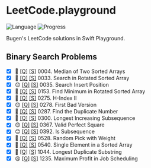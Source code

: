 # LeetCode.playground
![Language](https://img.shields.io/badge/Language-Swift%205.2-orange.svg)
![Progress](https://img.shields.io/badge/Count-14-orange.svg)

Bugen's LeetCode solutions in Swift Playground.
## Binary Search Problems
- [X] 🔞 [[Q]](https://leetcode.com/problems/median-of-two-sorted-arrays/) [[S]](.././LeetCode.playground/Pages/4-Median%20of%20Two%20Sorted%20Arrays.xcplaygroundpage/Contents.swift) 0004. Median of Two Sorted Arrays 
- [X] 🤨 [[Q]](https://leetcode.com/problems/search-in-rotated-sorted-array/) [[S]](.././LeetCode.playground/Pages/33.%20Search%20in%20Rotated%20Sorted%20Array.xcplaygroundpage/Contents.swift) 0033. Search in Rotated Sorted Array 
- [X] 😊 [[Q]](https://leetcode.com/problems/search-insert-position/) [[S]](.././LeetCode.playground/Pages/35.%20Search%20Insert%20Position.xcplaygroundpage/Contents.swift) 0035. Search Insert Position 
- [X] 🤨 [[Q]](https://leetcode.com/problems/find-minimum-in-rotated-sorted-array/) [[S]](.././LeetCode.playground/Pages/153.%20Find%20Minimum%20in%20Rotated%20Sorted%20Array.xcplaygroundpage/Contents.swift) 0153. Find Minimum in Rotated Sorted Array 
- [X] 🤨 [[Q]](https://leetcode.com/problems/h-index-ii/) [[S]](.././LeetCode.playground/Pages/275.%20H-Index%20II.xcplaygroundpage/Contents.swift) 0275. H-Index II 
- [X] 😊 [[Q]](https://leetcode.com/problems/first-bad-version/) [[S]](.././LeetCode.playground/Pages/278-First%20Bad%20Version.xcplaygroundpage/Contents.swift) 0278. First Bad Version 
- [X] 🤨 [[Q]](https://leetcode.com/problems/find-the-duplicate-number/) [[S]](.././LeetCode.playground/Pages/287.%20Find%20the%20Duplicate%20Number.xcplaygroundpage/Contents.swift) 0287. Find the Duplicate Number 
- [X] 🔞 [[Q]](https://leetcode.com/problems/longest-increasing-subsequence/) [[S]](.././LeetCode.playground/Pages/300.%20Longest%20Increasing%20Subsequence.xcplaygroundpage/Contents.swift) 0300. Longest Increasing Subsequence 
- [X] 😊 [[Q]](https://leetcode.com/problems/valid-perfect-square/) [[S]](.././LeetCode.playground/Pages/367-Valid%20Perfect%20Square.xcplaygroundpage/Contents.swift) 0367. Valid Perfect Square 
- [X] 😊 [[Q]](https://leetcode.com/problems/is-subsequence/) [[S]](.././LeetCode.playground/Pages/392.%20Is%20Subsequence.xcplaygroundpage/Contents.swift) 0392. Is Subsequence 
- [X] 🤨 [[Q]](https://leetcode.com/problems/random-pick-with-weight/) [[S]](.././LeetCode.playground/Pages/528-Random%20Pick%20with%20Weight.xcplaygroundpage/Contents.swift) 0528. Random Pick with Weight 
- [X] 🤨 [[Q]](https://leetcode.com/problems/single-element-in-a-sorted-array/) [[S]](.././LeetCode.playground/Pages/540-Single%20Element%20in%20a%20Sorted%20Array.xcplaygroundpage/Contents.swift) 0540. Single Element in a Sorted Array 
- [X] 🤬 [[Q]](https://leetcode.com/problems/longest-duplicate-substring/) [[S]](.././LeetCode.playground/Pages/1044.%20Longest%20Duplicate%20Substring.xcplaygroundpage/Contents.swift) 1044. Longest Duplicate Substring 
- [X] 😫 [[Q]](https://leetcode.com/problems/maximum-profit-in-job-scheduling/) [[S]](.././LeetCode.playground/Pages/1235.%20Maximum%20Profit%20in%20Job%20Scheduling.xcplaygroundpage/Contents.swift) 1235. Maximum Profit in Job Scheduling 

